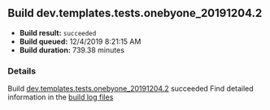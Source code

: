 ## Build dev.templates.tests.onebyone_20191204.2
- **Build result:** `succeeded`
- **Build queued:** 12/4/2019 8:21:15 AM
- **Build duration:** 739.38 minutes
### Details
Build [dev.templates.tests.onebyone_20191204.2](https://winappstudio.visualstudio.com/web/build.aspx?pcguid=a4ef43be-68ce-4195-a619-079b4d9834c2&builduri=vstfs%3a%2f%2f%2fBuild%2fBuild%2f32150) succeeded
Find detailed information in the [build log files]()
